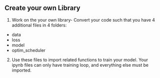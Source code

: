 ## Create your own Library

1. Work on the your own library- Convert your code such that you have 4 additional files in 4 folders: 
  * data 
  * loss 
  * model 
  * optim_scheduler 
 
2. Use these files to import related functions to train your model. Your ipynb files can only have training loop, and everything else must be imported.
